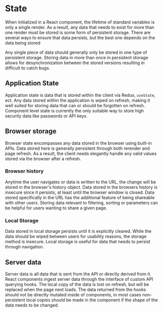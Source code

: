 # State

When initialized in a React component, the lifetime of standard variables is only a single render.
As a result, any data that needs to exist for more than one render must be stored is some form of persistent storage.
There are several ways to ensure that data persists, but the best one depends on the data being stored

Any single piece of data should generally only be stored in one type of persistent storage. 
Storing data in more than once in persistent storage allows for desynchronization between the stored
versions resulting in difficult to catch bugs. 


## Application State
 
Application state is data that is stored within the client via Redux, `useState`, ect. 
Any data stored within the application is wiped on refresh, making it well suited for storing
data that can or should be forgotten on refresh. 
Component level state is currently the only suitable way to store high security data like
passwords or API keys.

## Browser storage

Browser state encompasses any data stored in the browser using built-in APIs. 
Data stored here is generally persistent through both rerender and page refresh.
As a result, the client needs elegantly handle any valid values stored via the browser
after a refresh.

### Browser history

Anytime the user navigates or data is written to the URL, the change will be stored in the browser's history object.
Data stored in the browsers history is insecure since it persists, at least until the browser
window is closed.
Data stored specifically in the URL has the additional feature of being shareable with other users.
Storing data relevant to filtering, sorting or parameters can be helpful for users wanting to
share a given page.

### Local Storage

Data stored in local storage persists until it is explicitly cleared.
While the data should be wiped between users for usability reasons, the storage method is insecure.
Local storage is useful for data that needs to persist through navigation.

## Server data

Server data is all data that is sent from the API or directly derived from it.
React components ingest server data through the interface of custom API querying hooks.
The local copy of the data is lost on refresh, but will be replaced when the page next loads.
The data returned from the hooks should not be directly mutated inside of components, in most cases
non-persistent local copies should be made in the component if the shape of the data needs to be changed.


